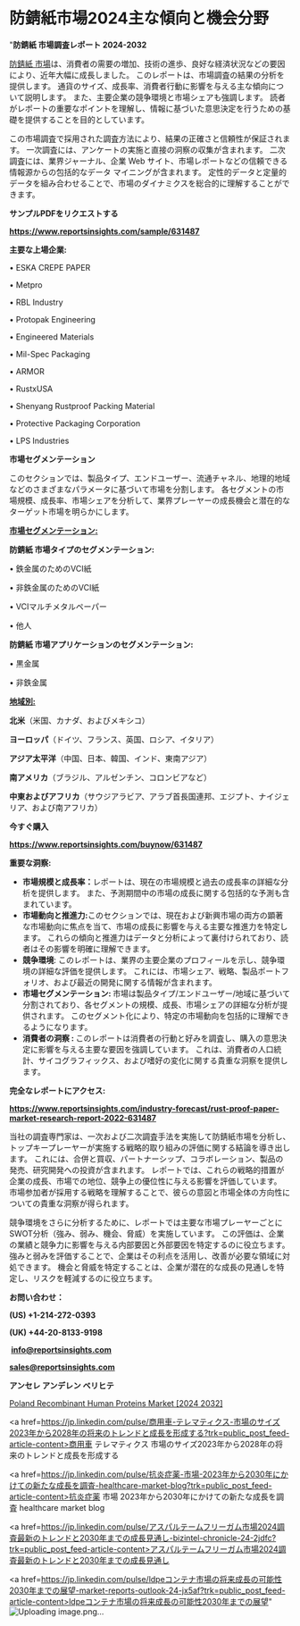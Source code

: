 # 防錆紙市場2024主な傾向と機会分野

"<strong>防錆紙 市場調査レポート 2024-2032</strong>

<a href=https://www.reportsinsights.com/sample/631487>防錆紙 市場</a>は、消費者の需要の増加、技術の進歩、良好な経済状況などの要因により、近年大幅に成長しました。 このレポートは、市場調査の結果の分析を提供します。 通貨のサイズ、成長率、消費者行動に影響を与える主な傾向について説明します。 また、主要企業の競争環境と市場シェアも強調します。 読者がレポートの重要なポイントを理解し、情報に基づいた意思決定を行うための基礎を提供することを目的としています。

この市場調査で採用された調査方法により、結果の正確さと信頼性が保証されます。 一次調査には、アンケートの実施と直接の洞察の収集が含まれます。 二次調査には、業界ジャーナル、企業 Web サイト、市場レポートなどの信頼できる情報源からの包括的なデータ マイニングが含まれます。 定性的データと定量的データを組み合わせることで、市場のダイナミクスを総合的に理解することができます。

<strong><b>サンプルPDFをリクエストする</b></strong>

<a href=https://www.reportsinsights.com/sample/631487><strong><u>https://www.reportsinsights.com/sample/631487</u></strong></a>

<strong>主要な上場企業:</strong>

• ESKA CREPE PAPER

• Metpro

• RBL Industry

• Protopak Engineering

• Engineered Materials

• Mil-Spec Packaging

• ARMOR

• RustxUSA

• Shenyang Rustproof Packing Material

• Protective Packaging Corporation

• LPS Industries

<strong>市場セグメンテーション</strong>

このセクションでは、製品タイプ、エンドユーザー、流通チャネル、地理的地域などのさまざまなパラメータに基づいて市場を分割します。 各セグメントの市場規模、成長率、市場シェアを分析して、業界プレーヤーの成長機会と潜在的なターゲット市場を明らかにします。

<strong><u>市場セグメンテーション</u></strong><strong><u>:</u></strong>

<strong>防錆紙 市場タイプのセグメンテーション:</strong>

• 鉄金属のためのVCI紙

• 非鉄金属のためのVCI紙

• VCIマルチメタルペーパー

• 他人

<strong>防錆紙 市場アプリケーションのセグメンテーション:</strong>

• 黒金属

• 非鉄金属

<strong><u>地域別</u></strong><strong><u>:</u></strong>

<strong>北米</strong>（米国、カナダ、およびメキシコ）

<strong>ヨーロッパ</strong>（ドイツ、フランス、英国、ロシア、イタリア）

<strong>アジア太平洋</strong>（中国、日本、韓国、インド、東南アジア）

<strong>南アメリカ</strong>（ブラジル、アルゼンチン、コロンビアなど）

<strong>中東およびアフリカ</strong>（サウジアラビア、アラブ首長国連邦、エジプト、ナイジェリア、および南アフリカ）

<strong>今すぐ購入</strong>

<a href=https://www.reportsinsights.com/buynow/631487><strong><u>https://www.reportsinsights.com/buynow/631487</u></strong></a>

<strong>重要な洞察:</strong>
<ul>
  <li><strong>市場規模と成長率：</strong>レポートは、現在の市場規模と過去の成長率の詳細な分析を提供します。 また、予測期間中の市場の成長に関する包括的な予測も含まれています。</li>
  <li><strong>市場動向と推進力:</strong>このセクションでは、現在および新興市場の両方の顕著な市場動向に焦点を当て、市場の成長に影響を与える主要な推進力を特定します。 これらの傾向と推進力はデータと分析によって裏付けられており、読者はその影響を明確に理解できます。</li>
  <li><strong>競争環境</strong>: このレポートは、業界の主要企業のプロフィールを示し、競争環境の詳細な評価を提供します。 これには、市場シェア、戦略、製品ポートフォリオ、および最近の開発に関する情報が含まれます。</li>
  <li><strong>市場セグメンテーション: </strong>市場は製品タイプ/エンドユーザー/地域に基づいて分割されており、各セグメントの規模、成長、市場シェアの詳細な分析が提供されます。 このセグメント化により、特定の市場動向を包括的に理解できるようになります。</li>
  <li><strong>消費者の洞察 : </strong>このレポートは消費者の行動と好みを調査し、購入の意思決定に影響を与える主要な要因を強調しています。 これは、消費者の人口統計、サイコグラフィックス、および嗜好の変化に関する貴重な洞察を提供します。</li>
</ul>
<strong>完全なレポートにアクセス:</strong>

<a href=https://www.reportsinsights.com/industry-forecast/rust-proof-paper-market-research-report-2022-631487><strong><u><b>https://www.reportsinsights.com/industry-forecast/rust-proof-paper-market-research-report-2022-631487</b></u></strong></a>

当社の調査専門家は、一次および二次調査手法を実施して防錆紙市場を分析し、トップキープレーヤーが実施する戦略的取り組みの評価に関する結論を導き出します。 これには、合併と買収、パートナーシップ、コラボレーション、製品の発売、研究開発への投資が含まれます。 レポートでは、これらの戦略的措置が企業の成長、市場での地位、競争上の優位性に与える影響を評価しています。 市場参加者が採用する戦略を理解することで、彼らの意図と市場全体の方向性についての貴重な洞察が得られます。

競争環境をさらに分析するために、レポートでは主要な市場プレーヤーごとにSWOT分析（強み、弱み、機会、脅威）を実施しています。 この評価は、企業の業績と競争力に影響を与える内部要因と外部要因を特定するのに役立ちます。 強みと弱みを評価することで、企業はその利点を活用し、改善が必要な領域に対処できます。 機会と脅威を特定することは、企業が潜在的な成長の見通しを特定し、リスクを軽減するのに役立ちます。

<strong>お問い合わせ：</strong>

<strong>(US) +1-214-272-0393</strong>

<strong>(UK) +44-20-8133-9198</strong>

<strong> </strong><a href=info@reportsinsights.com><strong><u>info@reportsinsights.com</u></strong></a>

<a href=sales@reportsinsights.com><strong><u>sales@reportsinsights.com</u></strong></a>

<strong>アンセレ アンデレン ベリヒテ</strong>

<a href=https://www.linkedin.com/pulse/poland-recombinant-human-proteins-market-fj6sf/>Poland Recombinant Human Proteins Market [2024 2032]</a>

<a href=https://jp.linkedin.com/pulse/商用車-テレマティクス-市場のサイズ2023年から2028年の将来のトレンドと成長を形成する?trk=public_post_feed-article-content>商用車 テレマティクス 市場のサイズ2023年から2028年の将来のトレンドと成長を形成する</a>

<a href=https://jp.linkedin.com/pulse/抗炎症薬-市場-2023年から2030年にかけての新たな成長を調査-healthcare-market-blog?trk=public_post_feed-article-content>抗炎症薬 市場 2023年から2030年にかけての新たな成長を調査 healthcare market blog</a>

<a href=https://jp.linkedin.com/pulse/アスパルテームフリーガム市場2024調査最新のトレンドと2030年までの成長見通し-bizintel-chronicle-24-2jdfc?trk=public_post_feed-article-content>アスパルテームフリーガム市場2024調査最新のトレンドと2030年までの成長見通し</a>

<a href=https://jp.linkedin.com/pulse/ldpeコンテナ市場の将来成長の可能性2030年までの展望-market-reports-outlook-24-jx5af?trk=public_post_feed-article-content>ldpeコンテナ市場の将来成長の可能性2030年までの展望</a>"
![Uploading image.png…]()
